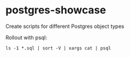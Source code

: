 # postgres-showcase
Create scripts for different Postgres object types

Rollout with psql:

```
ls -1 *.sql | sort -V | xargs cat | psql
```


